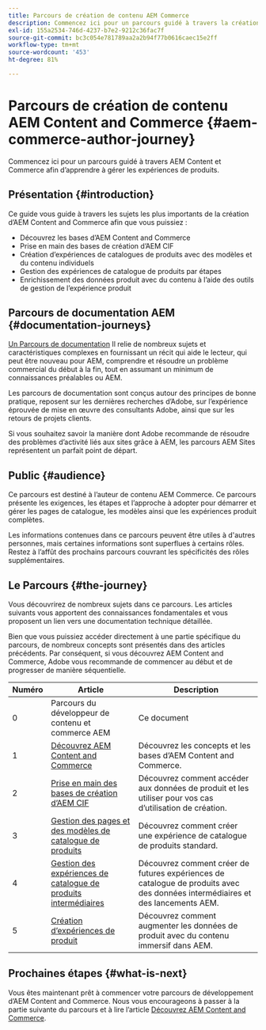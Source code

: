 ```yaml
---
title: Parcours de création de contenu AEM Commerce
description: Commencez ici pour un parcours guidé à travers la création d’AEM Commerce.
exl-id: 155a2534-746d-4237-b7e2-9212c36fac7f
source-git-commit: bc3c054e781789aa2a2b94f77b0616caec15e2ff
workflow-type: tm+mt
source-wordcount: '453'
ht-degree: 81%

---
```


# Parcours de création de contenu AEM Content and Commerce {#aem-commerce-author-journey}

Commencez ici pour un parcours guidé à travers AEM Content et Commerce afin d’apprendre à gérer les expériences de produits.

## Présentation {#introduction}

Ce guide vous guide à travers les sujets les plus importants de la création d’AEM Content and Commerce afin que vous puissiez :

* Découvrez les bases d’AEM Content and Commerce
* Prise en main des bases de création d’AEM CIF
* Création d’expériences de catalogues de produits avec des modèles et du contenu individuels
* Gestion des expériences de catalogue de produits par étapes
* Enrichissement des données produit avec du contenu à l’aide des outils de gestion de l’expérience produit

## Parcours de documentation AEM {#documentation-journeys}

[Un Parcours de documentation](/help/journey-documentation/documentation-journeys.md) Il relie de nombreux sujets et caractéristiques complexes en fournissant un récit qui aide le lecteur, qui peut être nouveau pour AEM, comprendre et résoudre un problème commercial du début à la fin, tout en assumant un minimum de connaissances préalables ou AEM.

Les parcours de documentation sont conçus autour des principes de bonne pratique, reposent sur les dernières recherches d’Adobe, sur l’expérience éprouvée de mise en œuvre des consultants Adobe, ainsi que sur les retours de projets clients.

Si vous souhaitez savoir la manière dont Adobe recommande de résoudre des problèmes d’activité liés aux sites grâce à AEM, les parcours AEM Sites représentent un parfait point de départ.

## Public {#audience}

Ce parcours est destiné à l’auteur de contenu AEM Commerce. Ce parcours présente les exigences, les étapes et l’approche à adopter pour démarrer et gérer les pages de catalogue, les modèles ainsi que les expériences produit complètes.

Les informations contenues dans ce parcours peuvent être utiles à d&#39;autres personnes, mais certaines informations sont superflues à certains rôles. Restez à l’affût des prochains parcours couvrant les spécificités des rôles supplémentaires.

## Le Parcours {#the-journey}

Vous découvrirez de nombreux sujets dans ce parcours. Les articles suivants vous apportent des connaissances fondamentales et vous proposent un lien vers une documentation technique détaillée.

Bien que vous puissiez accéder directement à une partie spécifique du parcours, de nombreux concepts sont présentés dans des articles précédents. Par conséquent, si vous découvrez AEM Content and Commerce, Adobe vous recommande de commencer au début et de progresser de manière séquentielle.

| Numéro | Article | Description |
|---|---|---|
| 0 | Parcours du développeur de contenu et commerce AEM | Ce document |
| 1 | [Découvrez AEM Content and Commerce](/help/commerce-cloud/introduction.md) | Découvrez les concepts et les bases d’AEM Content and Commerce. |
| 2 | [Prise en main des bases de création d’AEM CIF](getting-started.md) | Découvrez comment accéder aux données de produit et les utiliser pour vos cas d’utilisation de création. |
| 3 | [Gestion des pages et des modèles de catalogue de produits](catalog-templates.md) | Découvrez comment créer une expérience de catalogue de produits standard. |
| 4 | [Gestion des expériences de catalogue de produits intermédiaires](staged-catalog.md) | Découvrez comment créer de futures expériences de catalogue de produits avec des données intermédiaires et des lancements AEM. |
| 5 | [Création d’expériences de produit](product-experience-management.md) | Découvrez comment augmenter les données de produit avec du contenu immersif dans AEM. |

## Prochaines étapes {#what-is-next}

Vous êtes maintenant prêt à commencer votre parcours de développement d’AEM Content and Commerce. Nous vous encourageons à passer à la partie suivante du parcours et à lire l’article [Découvrez AEM Content and Commerce](/help/commerce-cloud/introduction.md).
